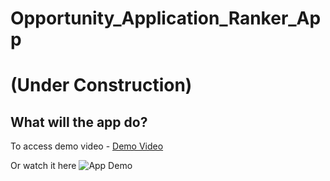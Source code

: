 # Opportunity_Application_Ranker_App
# (Under Construction)
## What will the app do?
To access demo video - [Demo Video](https://drive.google.com/file/d/1IUe8s8xGldCA0QgmJsVpmwIDuioi26pg/view?usp=sharing)

Or watch it here
![App Demo](https://github.com/rathishsekhar/Opportunity_Application_Matching_App/tree/main/docs/demo_videos)